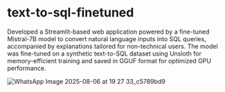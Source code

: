 # text-to-sql-finetuned

Developed a Streamlit-based web application powered by a fine-tuned Mistral-7B model to convert natural language inputs into SQL queries, accompanied by explanations tailored for non-technical users. The model was fine-tuned on a synthetic text-to-SQL dataset using Unsloth for memory-efficient training and saved in GGUF format for optimized GPU performance.

![WhatsApp Image 2025-08-06 at 19 27 33_c5789bd9](https://github.com/user-attachments/assets/77711c25-c9e0-4684-85ce-786cef6a28e1)
